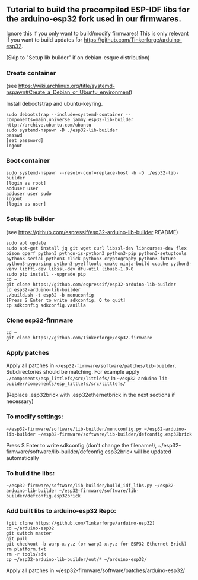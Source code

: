## Tutorial to build the precompiled ESP-IDF libs for the arduino-esp32 fork used in our firmwares.

Ignore this if you only want to build/modify firmwares!
This is only relevant if you want to build updates for https://github.com/Tinkerforge/arduino-esp32.

(Skip to "Setup lib builder" if on debian-esque distribution)

### Create container
(see https://wiki.archlinux.org/title/systemd-nspawn#Create_a_Debian_or_Ubuntu_environment)

Install debootstrap and ubuntu-keyring.

    sudo debootstrap --include=systemd-container --components=main,universe jammy esp32-lib-builder http://archive.ubuntu.com/ubuntu
    sudo systemd-nspawn -D ./esp32-lib-builder
    passwd
    [set password]
    logout

### Boot container

    sudo systemd-nspawn --resolv-conf=replace-host -b -D ./esp32-lib-builder
    [login as root]
    adduser user
    adduser user sudo
    logout
    [login as user]

### Setup lib builder
(see https://github.com/espressif/esp32-arduino-lib-builder README)

    sudo apt update
    sudo apt-get install jq git wget curl libssl-dev libncurses-dev flex bison gperf python3 python-is-python3 python3-pip python3-setuptools python3-serial python3-click python3-cryptography python3-future python3-pyparsing python3-pyelftools cmake ninja-build ccache python3-venv libffi-dev libssl-dev dfu-util libusb-1.0-0
    sudo pip install --upgrade pip
    cd ~
    git clone https://github.com/espressif/esp32-arduino-lib-builder
    cd esp32-arduino-lib-builder
    ./build.sh -t esp32 -b menuconfig
    [Press S Enter to write sdkconfig, Q to quit]
    cp sdkconfig sdkconfig.vanilla

### Clone esp32-firmware

    cd ~
    git clone https://github.com/Tinkerforge/esp32-firmware

### Apply patches
Apply all patches in `~/esp32-firmware/software/patches/lib-builder`. Subdirectories should be matching.
For example apply `./components/esp_littlefs/src/littlefs/` in `~/esp32-arduino-lib-builder/components/esp_littlefs/src/littlefs/`

(Replace .esp32brick with .esp32ethernetbrick in the next sections if necessary)

### To modify settings:

    ~/esp32-firmware/software/lib-builder/menuconfig.py ~/esp32-arduino-lib-builder ~/esp32-firmware/software/lib-builder/defconfig.esp32brick

Press S Enter to write sdkconfig (don't change the filename!), ~/esp32-firmware/software/lib-builder/defconfig.esp32brick will be updated automatically

### To build the libs:

    ~/esp32-firmware/software/lib-builder/build_idf_libs.py ~/esp32-arduino-lib-builder ~/esp32-firmware/software/lib-builder/defconfig.esp32brick

### Add built libs to arduino-esp32 Repo:

    (git clone https://github.com/Tinkerforge/arduino-esp32)
    cd ~/arduino-esp32
    git switch master
    git pull
    git checkout -b warp-x.y.z (or warp2-x.y.z for ESP32 Ethernet Brick)
    rm platform.txt
    rm -r tools/sdk
    cp ~/esp32-arduino-lib-builder/out/* ~/arduino-esp32/

Apply all patches in ~/esp32-firmware/software/patches/arduino-esp32/
